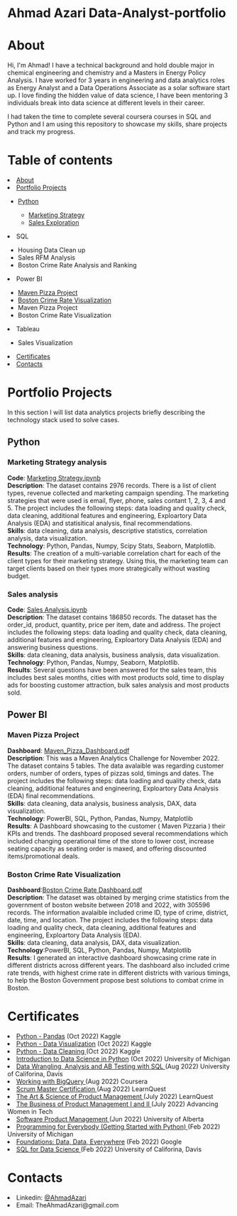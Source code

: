 # Ahmad Azari Data-Analyst-portfolio

# About

Hi, I'm Ahmad! I have a technical background and hold double major in chemical engineering and chemistry and a Masters in Energy Policy Analysis. I have worked for 3 years in engineering and data analytics roles as Energy Analyst and a Data Operations Associate as a solar software start up. I love finding the hidden value of data science, I have been mentoring 3 individuals break into data science at different levels in their career.

I had taken the time to complete several coursera courses in SQL and Python and I am using this repository to showcase my skills, share projects and track my progress. 


# Table of contents

<li> <a href="https://github.com/AhmadAzari/Data-Analyst-portfolio#about">About</a></li>
<li> <a href="https://github.com/AhmadAzari/Data-Analyst-portfolio#portfolio-projects">Portfolio Projects</a></li>
 <ul>
 <li> <a href="https://github.com/AhmadAzari/Data-Analyst-portfolio#python">Python</a></li>
 <ul>
      <li> <a href="https://github.com/AhmadAzari/Data-Analyst-portfolio#-marketing-strategy-analysis-">Marketing Strategy</a></li>
      <li> <a href="https://github.com/AhmadAzari/Data-Analyst-portfolio#sales-analysis-">Sales Exploration</a></li>
    </ul>
    </ul>
 <li>SQL</li>
 <ul>
      <li>Housing Data Clean up</li>
      <li>Sales RFM Analysis</li>
      <li>Boston Crime Rate Analysis and Ranking</li>
    </ul>
 <li>Power BI</li>
  <ul>
      <li> <a href="https://github.com/AhmadAzari/Data-Analyst-portfolio#certificates">Maven Pizza Project</a></li>
      <li> <a href="https://github.com/AhmadAzari/Data-Analyst-portfolio#certificates">Boston Crime Rate Visualization</a></li>
      <li>Maven Pizza Project</li>
      <li>Boston Crime Rate Visualization</li>
    </ul>
 <li>Tableau</li>
  <ul>
      <li>Sales Visualization</li>
    </ul>
 
<li> <a href="https://github.com/AhmadAzari/Data-Analyst-portfolio#certificates">Certificates</a></li>
<li> <a href="https://github.com/AhmadAzari/Data-Analyst-portfolio#contacts">Contacts</a></li>


# Portfolio Projects 

In this section I will list data analytics projects briefly describing the technology stack used to solve cases.

<h2>Python</h2> 

<h3> Marketing Strategy analysis </h3> 
<b>Code</b>:   <a href="https://github.com/AhmadAzari/Data-Analyst-portfolio/blob/main/Python%20Projects/Marketing%20Project/Marketing%20Strategy.ipynb">Marketing Strategy.ipynb</a>  </br>
<b>Description</b>: The dataset contains 2976 records. There is a list of client types, revenue collected and marketing campaign spending. The marketing strategies that were used is email, flyer, phone, sales contant 1, 2, 3, 4 and 5. The project includes the following steps: data loading and quality check, data cleaning, additional features and engineering, Exploartory Data Analysis (EDA) and statisitical analysis, final recommendations. </br>
<b>Skills</b>: data cleaning, data analysis, descriptive statistics, correlation analysis, data visualization. </br>
<b>Technology</b>: Python, Pandas, Numpy, Scipy Stats, Seaborn, Matplotlib. </br>
<b>Results</b>: The creation of a multi-variable correlation chart for each of the client types for their marketing strategy. Using this, the marketing team can target clients based on their types more strategically without wasting budget. 

<h3>Sales analysis </h3> 
<b>Code</b>:   <a href="https://github.com/AhmadAzari/Data-Analyst-portfolio/blob/main/Python%20Projects/Sales%20Analysis/Sales%20Analysis.ipynb">Sales Analysis.ipynb</a>  </br>
<b>Description</b>: The dataset contains 186850  records. The dataset has the order_id, product, quantity, price per item, date and address. The project includes the following steps: data loading and quality check, data cleaning, additional features and engineering, Exploartory Data Analysis (EDA) and answering business questions. </br>
<b>Skills</b>: data cleaning, data analysis, business analysis, data visualization. </br>
<b>Technology</b>: Python, Pandas, Numpy, Seaborn, Matplotlib. </br>
<b>Results</b>: Several questions have been answered for the sales team, this includes best sales months, cities with most products sold, time to display ads for boosting customer attraction, bulk sales analysis and most products sold.

<h2>Power BI</h2> 

<h3> Maven Pizza Project </h3> 
<b>Dashboard</b>:   <a href="https://github.com/AhmadAzari/Data-Analyst-portfolio/blob/main/Power%20BI/Maven_Pizza_Dashboard.pdf"> Maven_Pizza_Dashboard.pdf</a>  </br>
<b>Description</b>: This was a Maven Analytics Challenge for November 2022. The dataset contains 5 tables. The data avalaible was regarding customer orders, number of orders, types of pizzas sold, timings and dates.
The project includes the following steps: data loading and quality check, data cleaning, additional features and engineering, Exploartory Data Analysis (EDA)  final recommendations. </br>
<b>Skills</b>: data cleaning, data analysis, business analysis, DAX,  data visualization. </br>
<b>Technology</b>: PowerBI, SQL, Python, Pandas, Numpy, Matplotlib </br>
<b>Results</b>: A Dashboard showcasing to the customer ( Maven Pizzaria ) their KPIs and trends. The dashboard proposed several recommendations which included changing operational time of the store to lower cost, increase seating capacity as seating order is maxed, and offering discounted items/promotional deals. 

<h3>Boston Crime Rate Visualization </h3> 
<b>Dashboard</b>:<a href="https://github.com/AhmadAzari/Data-Analyst-portfolio/blob/main/Power%20BI/Boston%20Crime%20Rate%20Dashboard.pdf">Boston Crime Rate Dashboard.pdf</a>  </br>
<b>Description</b>: The dataset was obtained by merging crime statistics from the government of boston website between 2018 and 2022, with 305596 records. The information avalaible included crime ID, type of crime, district, date, time, and location. 
The project includes the following steps: data loading and quality check, data cleaning, additional features and engineering, Exploartory Data Analysis (EDA). </br>
<b>Skills</b>: data cleaning, data analysis, DAX,  data visualization. </br>
<b>Technology</b>:PowerBI, SQL, Python, Pandas, Numpy, Matplotlib </br>
<b>Results</b>: I generated an interactive dashboard showcasing crime rate in different districts across different years. The dashboard also included crime rate trends, with highest crime rate in different districts with various timings, to help the Boston Government propose best solutions to combat crime in Boston. 


# Certificates
<li> <a href="https://www.kaggle.com/learn/certification/ahmadazari/pandas">Python - Pandas</a> (Oct 2022) Kaggle</li>
<li> <a href="https://www.kaggle.com/learn/certification/ahmadazari/data-visualization">Python - Data Visualization</a> (Oct 2022) Kaggle</li>
<li> <a href="https://www.kaggle.com/learn/certification/ahmadazari/data-cleaning">Python - Data Cleaning </a> (Oct 2022) Kaggle</li>
<li> <a href="https://www.coursera.org/account/accomplishments/certificate/EQQDTYNPCDBV">Introduction to Data Science in Python</a> (Oct 2022) University of Michigan</li>
<li> <a href="https://www.coursera.org/account/accomplishments/certificate/RYFFLH4TMZKJ">Data Wrangling, Analysis and AB Testing with SQL </a> (Aug 2022) University of Califorina, Davis </li>
<li> <a href="https://www.coursera.org/account/accomplishments/certificate/5V6EZVEMG9HN">Working with BigQuery </a> (Aug 2022) Coursera</li>
<li> <a href="https://www.coursera.org/account/accomplishments/specialization/7PEH4BQLM3YU">Scrum Master Certification </a> (Aug 2022) LearnQuest</li>
<li> <a href="https://www.coursera.org/account/accomplishments/records/4BH4VP4XH8KY">The Art & Science of Product Management </a> (July 2022) LearnQuest</li>
<li> <a href="https://www.coursera.org/account/accomplishments/records/8WQYWTBR6FXQ"> The Business of Product Management I and II </a> (July 2022) Advancing Women in Tech</li>
<li> <a href="https://www.coursera.org/account/accomplishments/specialization/ZJKFGXEP5ZLD">Software Product Management </a> (Jun 2022) University of Alberta</li>
<li> <a href="https://www.coursera.org/account/accomplishments/certificate/LYNBEZPXU2UX">Programming for Everybody (Getting Started with
Python) </a> (Feb 2022) University of Michigan</li>
<li> <a href="https://www.coursera.org/account/accomplishments/verify/KQFJS4C3EQMQ"> Foundations: Data, Data, Everywhere</a> (Feb 2022) Google </li>
<li> <a href="https://www.coursera.org/account/accomplishments/verify/RT6BUSCMDHKG">SQL for Data Science </a> (Feb 2022) University of Califorina, Davis</li>


# Contacts
<li> Linkedin:  <a href="https://www.linkedin.com/in/ahmadazari/"> @AhmadAzari </a> </li>
<li> Email: TheAhmadAzari@gmail.com </li>
